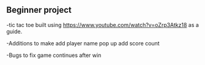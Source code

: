 ## Beginner project
-tic tac toe built using https://www.youtube.com/watch?v=oZrp3Atkz18 as a guide.

-Additions to make
add player name pop up
add score count

-Bugs to fix
game continues after win
